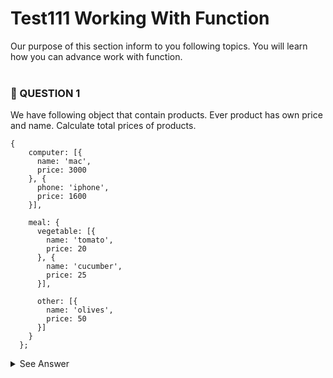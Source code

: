 # Test111 Working With Function

Our purpose of this section inform to you following topics. You will learn how you can advance work with function.
<br/>
<br/>
### 🔴 QUESTION 1

We have following object that contain products. Ever product has own price and name. Calculate total prices of products. 

```
{
    computer: [{
      name: 'mac',
      price: 3000
    }, {
      phone: 'iphone',
      price: 1600
    }],
  
    meal: {
      vegetable: [{
        name: 'tomato',
        price: 20
      }, {
        name: 'cucumber',
        price: 25
      }],
  
      other: [{
        name: 'olives',
        price: 50
      }]
    }
  };
```



<details>
  <summary>See Answer</summary>
  <br/>

  ```javascript
let product = {
    computer: [{
      name: 'mac',
      price: 3000
    }, {
      phone: 'iphone',
      price: 1600
    }],
  
    meal: {
      vegetable: [{
        name: 'tomato',
        price: 20
      }, {
        name: 'cucumber',
        price: 25
      }],
  
      other: [{
        name: 'olives',
        price: 50
      }]
    }
  };


  function getTotalPrices(obj)
  {
    if(Array.isArray(obj))
    {
      return obj.reduce((sum,val) => sum + val.price , 0);
    }
    else{
      let totalPrice = 0;
      for(element of Object.values(obj))
      {
        totalPrice += getTotalPrices(element);
      }

      return totalPrice;
    }

  }

  console.log(getTotalPrices(product));
  ```

  We need to travel all object for summing all prices under the products. We have two option for performing this cirtumstance: Loop based or recursive based.

</details>




